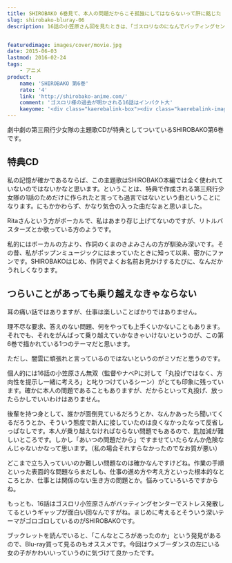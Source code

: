 ```yaml
---
title: SHIROBAKO 6巻見て、本人の問題だからこそ孤独にしてはならないって肝に銘じた
slug: shirobako-bluray-06
description: 16話の小笠原さん回を見たときは、「ゴスロリなのになんでバッティングセンター（しかもうま）」っていうところばかり気になってましたが、改めて見ると深いなって思います。「最近の若い奴は・・・」という前に、自分の心構え見なおしてみませんか。


featuredimage: images/cover/movie.jpg
date: 2015-06-03
lastmod: 2016-02-24
tags: 
    - アニメ
product:
    name: 'SHIROBAKO 第6巻'
    rate: '4'
    link: 'http://shirobako-anime.com/'
    comment: 'ゴスロリ様の過去が明かされる16話はインパクト大'
    kaeyome: '<div class="kaerebalink-box"><div class="kaerebalink-image"><a href="http://www.amazon.co.jp/exec/obidos/ASIN/B00OJXVUEY/illusionspace-22/ref=nosim/" rel="nofollow" target="_blank"><img src="http://ecx.images-amazon.com/images/I/51nzvGIlkWL._SL160_.jpg" style="border: none;" /></a></div><div class="kaerebalink-info"><div class="kaerebalink-name"><a href="http://www.amazon.co.jp/exec/obidos/ASIN/B00OJXVUEY/illusionspace-22/ref=nosim/" rel="nofollow" target="_blank">SHIROBAKO 第6巻 (初回生産限定版) [Blu-ray]</a><div class="kaerebalink-powered-date">posted with <a href="http://kaereba.com" rel="nofollow" target="_blank">カエレバ</a></div></div><div class="kaerebalink-detail">木村珠莉 ワーナー・ブラザース・ホームエンターテイメント 2015-05-27    </div><div class="kaerebalink-link1"><div class="shoplinkamazon"><a href="http://www.amazon.co.jp/gp/search?keywords=SHIROBAKO%206%8A%AA%81%40Blu-ray&__mk_ja_JP=%83J%83%5E%83J%83i&tag=illusionspace-22" rel="nofollow" target="_blank">Amazon</a></div><div class="shoplinkrakuten"><a href="http://hb.afl.rakuten.co.jp/hgc/0e95387f.f2aef20d.0e953880.25e412bd/?pc=http%3A%2F%2Fsearch.rakuten.co.jp%2Fsearch%2Fmall%2FSHIROBAKO%25206%25E5%25B7%25BB%25E3%2580%2580Blu-ray%2F-%2Ff.1-p.1-s.1-sf.0-st.A-v.2%3Fx%3D0%26scid%3Daf_ich_link_urltxt%26m%3Dhttp%3A%2F%2Fm.rakuten.co.jp%2F" rel="nofollow" target="_blank">楽天市場</a></div><div class="shoplinkyahoo"><a href="http://ck.jp.ap.valuecommerce.com/servlet/referral?sid=3085416&pid=882193779&vc_url=http%3A%2F%2Fsearch.shopping.yahoo.co.jp%2Fsearch%3Fp%3DSHIROBAKO%25206%25E5%25B7%25BB%25E3%2580%2580Blu-ray" rel="nofollow"  target="_blank">Yahooショッピング<img src="http://ad.jp.ap.valuecommerce.com/servlet/gifbanner?sid=3085416&pid=882193779" height="1" width="1" border="0"></a></div></div></div><div class="booklink-footer" style="clear: left"></div></div>'
---
```


劇中劇の第三飛行少女隊の主題歌CDが特典としてついているSHIROBAKO第6巻です。


## 特典CD


私の記憶が確かであるならば、この主題歌はSHIROBAKO本編では全く使われていないのではないかなと思います。ということは、特典で作成される第三飛行少女隊の1話のためだけに作られたと言っても過言ではないという曲ということになります。にもかかわらず、かなり気合の入った曲だなぁと思いました。

Ritaさんという方がボーカルで、私はあまり存じ上げてないのですが、リトルバスターズとか歌っている方のようです。

私的にはボーカルの方より、作詞のくまのきよみさんの方が馴染み深いです。その昔、私がポップンミュージックにはまっていたときに知って以来、密かにファンです。SHIROBAKOはじめ、作詞でよくお名前お見かけするたびに、なんだかうれしくなります。


## つらいことがあっても乗り越えなきゃならない


耳の痛い話ではありますが、仕事は楽しいことばかりではありません。

理不尽な要求、答えのない問題、何をやっても上手くいかないこともあります。それでも、それをがんばって乗り越えていかなきゃいけないというのが、この第6巻で描かれている1つのテーマだと思います。

ただし、闇雲に頑張れと言っているのではないというのがミソだと思うのです。

個人的には16話の小笠原さん無双（監督やナベPに対して「丸投げではなく、方向性を提示し一緒に考えろ」と叱りつけているシーン）がとても印象に残っています。確かに本人の問題であることもありますが、だからといって丸投げ、放ったらかしでいいわけはありません。

後輩を持つ身として、誰かが面倒見ているだろうとか、なんかあったら聞いてくるだろうとか、そういう態度で新人に接していたのは良くなかったなって反省しっぱなしです。本人が乗り越えなければならない問題でもあるので、匙加減が難しいところです。しかし「あいつの問題だから」ですませていたらなんか危険なんじゃないかなって思います。（私の場合それすらなかったのでなお質が悪い）

どこまで立ち入っていいのか難しい問題なのは確かなんですけどね。作業の手順といった表面的な問題ならまだしも、仕事の進め方や考え方といった根本的なところとか、仕事とは関係のない生き方の問題とか。悩みっていろいろですからね。

もっとも、16話はゴスロリ小笠原さんがバッティングセンターでストレス発散してるというギャップが面白い回なんですがね。まじめに考えるとそういう深いテーマがゴロゴロしているのがSHIROBAKOです。

ブックレットを読んでいると、「こんなところがあったのか」という発見があるので、Blu-ray買って見るのもオススメです。今回はウメブーダンスの左にいる女の子がかわいいっていうのに気づけて良かったです。


  